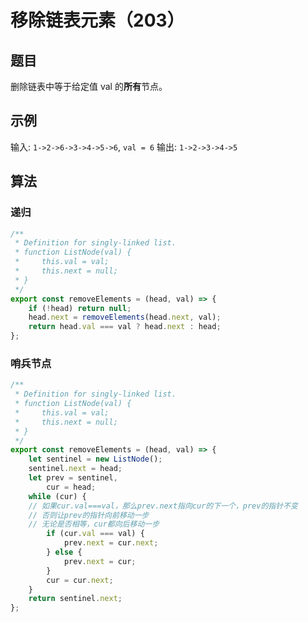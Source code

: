 # 移除链表元素（203）

## 题目

删除链表中等于给定值 val 的**所有**节点。

## 示例

输入: `1->2->6->3->4->5->6`, `val = 6`
输出: `1->2->3->4->5`

## 算法

### 递归

```js
/**
 * Definition for singly-linked list.
 * function ListNode(val) {
 *     this.val = val;
 *     this.next = null;
 * }
 */
export const removeElements = (head, val) => {
	if (!head) return null;
	head.next = removeElements(head.next, val);
	return head.val === val ? head.next : head;
};
```

### 哨兵节点

```js
/**
 * Definition for singly-linked list.
 * function ListNode(val) {
 *     this.val = val;
 *     this.next = null;
 * }
 */
export const removeElements = (head, val) => {
	let sentinel = new ListNode();
	sentinel.next = head;
	let prev = sentinel,
		cur = head;
	while (cur) {
    // 如果cur.val===val，那么prev.next指向cur的下一个，prev的指针不变
    // 否则让prev的指针向前移动一步
    // 无论是否相等，cur都向后移动一步
		if (cur.val === val) {
			prev.next = cur.next;
		} else {
			prev.next = cur;
		}
		cur = cur.next;
	}
	return sentinel.next;
};
```